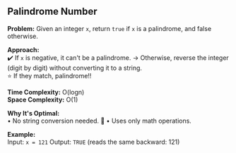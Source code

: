 
## Palindrome Number

**Problem:**
Given an integer `x`, return `true` if `x` is a palindrome, and false otherwise. 

**Approach:**   
✔️ If `x` is negative, it can't be a palindrome.
→ Otherwise, reverse the integer (digit by digit) without converting it to a string.   
⭐ If they match, palindrome!!

**Time Complexity:** O(logn)  
**Space Complexity:** O(1)

**Why It's Optimal:**  
• No string conversion needed. 🍓
• Uses only math operations.

**Example:**  
Input: `x = 121`
Output: `TRUE` (reads the same backward: 121)
